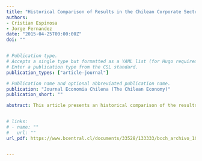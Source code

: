 ```yaml
---
title: "Historical Comparison of Results in the Chilean Corporate Sector (in Spanish)"
authors:
- Cristian Espinosa
- Jorge Fernandez
date: "2015-04-25T00:00:00Z"
doi: ""


# Publication type.
# Accepts a single type but formatted as a YAML list (for Hugo requirements).
# Enter a publication type from the CSL standard.
publication_types: ["article-journal"]

# Publication name and optional abbreviated publication name.
publication: "Journal Economia Chilena (The Chilean Economy)"
publication_short: ""

abstract: This article presents an historical comparison of the results of companies reporting to the Superintendence of Securities and Insurance (SVS). This comparison covers periods during which the country was exposed to different economic cycles, spanning from 1994 to 2013. It analyzes in detail the Asian crisis and its subsequent recovery, the subprime crisis, and finally, the current situation.


# links:
# - name: ""
#   url: ""
url_pdf: https://www.bcentral.cl/documents/33528/133333/bcch_archivo_101969_es.pdf#page=70


---
```

